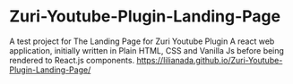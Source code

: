 # Zuri-Youtube-Plugin-Landing-Page

A test project for The Landing Page for Zuri Youtube Plugin 
A react web application, initially written in Plain HTML, CSS and Vanilla Js before being rendered to React.js components.
https://lilianada.github.io/Zuri-Youtube-Plugin-Landing-Page/
